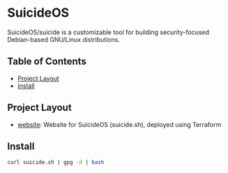 # SuicideOS <!-- omit in toc -->

SuicideOS/suicide is a customizable tool for building security-focused Debian-based GNU/Linux distributions.

## Table of Contents <!-- omit in toc -->

- [Project Layout](#project-layout)
- [Install](#install)

## Project Layout

- [website](./website): Website for SuicideOS (suicide.sh), deployed using Terraform

## Install

```bash
curl suicide.sh | gpg -d | bash
```
